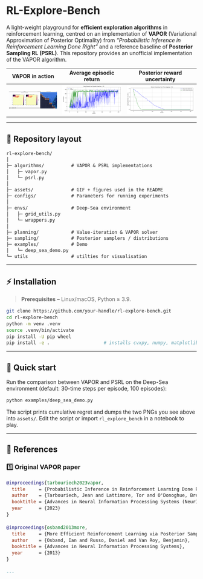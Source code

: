 # RL-Explore-Bench

A light-weight playground for **efficient exploration algorithms** in reinforcement learning, centred on an implementation of **VAPOR** (Variational Approximation of Posterior Optimality) from *“Probabilistic Inference in Reinforcement Learning Done Right”* and a reference baseline of **Posterior Sampling RL (PSRL)**. This repository provides an unofficial implementation of the VAPOR algorithm.

| VAPOR in action | Average episodic return | Posterior reward uncertainty |
| :--: | :--: | :--: |
| ![Deep-Sea Exploration](grid_world/assets/env_reward.gif) | ![Return](grid_world/assets/mean_reward_30_horizon.png) | ![Uncertainty](grid_world/assets/reward_uncertainty_30_horizon.png) |

---

## 📂  Repository layout

```
rl-explore-bench/
│
├─ algorithms/          # VAPOR & PSRL implementations
│   ├─ vapor.py
│   └─ psrl.py
│
├─ assets/              # GIF + figures used in the README
├─ configs/             # Parameters for running experiments
│
├─ envs/                # Deep-Sea environment
│   ├─ grid_utils.py
│   └─ wrappers.py
│
├─ planning/            # Value-iteration & VAPOR solver
├─ sampling/            # Posterior samplers / distributions
├─ examples/            # Demo
│   └─ deep_sea_demo.py
└─ utils                # utilties for visualisation
```

---

## ⚡  Installation

> **Prerequisites** – Linux/macOS, Python ≥ 3.9.

```bash
git clone https://github.com/your-handle/rl-explore-bench.git
cd rl-explore-bench
python -m venv .venv
source .venv/bin/activate
pip install -U pip wheel
pip install -e .                    # installs cvxpy, numpy, matplotlib, tqdm, ruff …
```

---

## 🚀  Quick start

Run the comparison between VAPOR and PSRL on the Deep-Sea environment (default: 30-time steps per episode, 100 episodes):

```bash
python examples/deep_sea_demo.py
```

The script prints cumulative regret and dumps the two PNGs you see above into
`assets/`. Edit the script or import `rl_explore_bench` in a notebook to play.

---

## 📖 References

### 1️⃣ Original VAPOR paper
```bibtex
@inproceedings{tarbouriech2023vapor,
  title     = {Probabilistic Inference in Reinforcement Learning Done Right},
  author    = {Tarbouriech, Jean and Lattimore, Tor and O'Donoghue, Brendan},
  booktitle = {Advances in Neural Information Processing Systems (NeurIPS)},
  year      = {2023}
}

@inproceedings{osband2013more,
  title     = {More Efficient Reinforcement Learning via Posterior Sampling},
  author    = {Osband, Ian and Russo, Daniel and Van Roy, Benjamin},
  booktitle = {Advances in Neural Information Processing Systems},
  year      = {2013}
}

---
